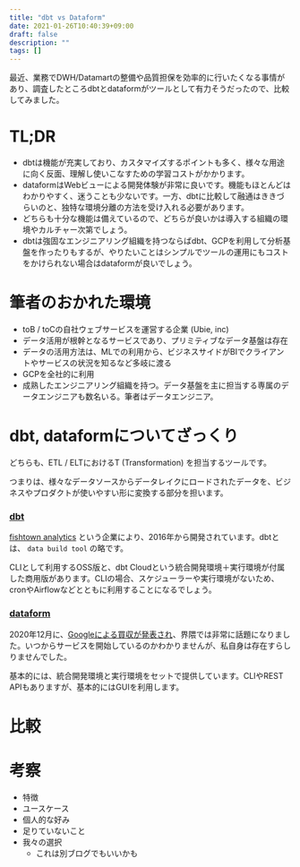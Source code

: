 ```yaml
---
title: "dbt vs Dataform"
date: 2021-01-26T10:40:39+09:00
draft: false
description: ""
tags: []
---
```


最近、業務でDWH/Datamartの整備や品質担保を効率的に行いたくなる事情があり、調査したところdbtとdataformがツールとして有力そうだったので、比較してみました。

# TL;DR

* dbtは機能が充実しており、カスタマイズするポイントも多く、様々な用途に向く反面、理解し使いこなすための学習コストがかかります。
* dataformはWebビューによる開発体験が非常に良いです。機能もほとんどはわかりやすく、迷うことも少ないです。一方、dbtに比較して融通はききづらいのと、独特な環境分離の方法を受け入れる必要があります。
* どちらも十分な機能は備えているので、どちらが良いかは導入する組織の環境やカルチャー次第でしょう。
* dbtは強固なエンジニアリング組織を持つならばdbt、GCPを利用して分析基盤を作ったりもするが、やりたいことはシンプルでツールの運用にもコストをかけられない場合はdataformが良いでしょう。

# 筆者のおかれた環境

* toB / toCの自社ウェブサービスを運営する企業 (Ubie, inc)
* データ活用が根幹となるサービスであり、プリミティブなデータ基盤は存在
* データの活用方法は、MLでの利用から、ビジネスサイドがBIでクライアントやサービスの状況を知るなど多岐に渡る
* GCPを全社的に利用
* 成熟したエンジニアリング組織を持つ。データ基盤を主に担当する専属のデータエンジニアも数名いる。筆者はデータエンジニア。

# dbt, dataformについてざっくり

どちらも、ETL / ELTにおけるT (Transformation) を担当するツールです。

つまりは、様々なデータソースからデータレイクにロードされたデータを、ビジネスやプロダクトが使いやすい形に変換する部分を担います。

### [dbt](https://docs.getdbt.com/docs/introduction)

[fishtown analytics](https://www.fishtownanalytics.com/) という企業により、2016年から開発されています。dbtとは、 `data build tool` の略です。

CLIとして利用するOSS版と、dbt Cloudという統合開発環境＋実行環境が付属した商用版があります。CLIの場合、スケジューラーや実行環境がないため、cronやAirflowなどとともに利用することになるでしょう。

### [dataform](https://docs.dataform.co/)

2020年12月に、[Googleによる買収が発表され](https://cloud.google.com/blog/products/data-analytics/welcoming-dataform-to-bigquery)、界隈では非常に話題になりました。いつからサービスを開始しているのかわかりませんが、私自身は存在すらしりませんでした。

基本的には、統合開発環境と実行環境をセットで提供しています。CLIやREST APIもありますが、基本的にはGUIを利用します。

# 比較



# 考察

* 特徴
* ユースケース
* 個人的な好み
* 足りていないこと
* 我々の選択
  * これは別ブログでもいいかも
